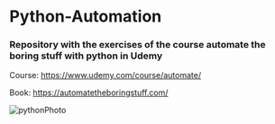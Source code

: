 # Python-Automation

### Repository with the exercises of the course automate the boring stuff with python in Udemy

Course: https://www.udemy.com/course/automate/

Book: https://automatetheboringstuff.com/

![pythonPhoto](https://user-images.githubusercontent.com/36489953/78730444-19bcf000-793d-11ea-844a-54b29a66e869.jpg)


